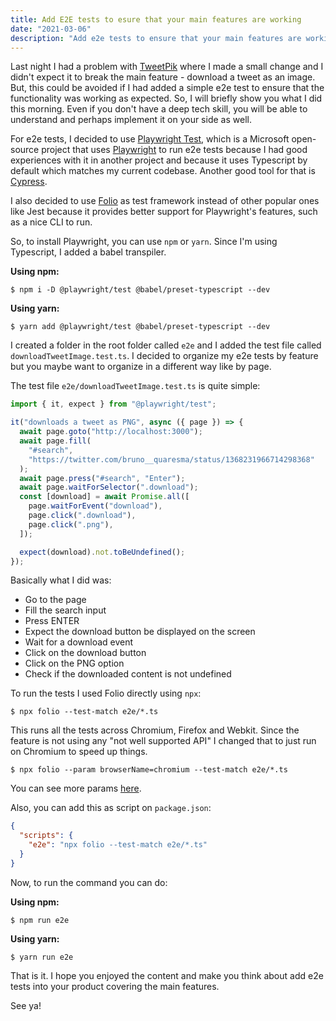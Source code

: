 ```yaml
---
title: Add E2E tests to esure that your main features are working
date: "2021-03-06"
description: "Add e2e tests to ensure that your main features are working. This is usually cheap, fast and can prevent major problems."
---
```


Last night I had a problem with [TweetPik](https://tweetpik.com) where I made a small change and I didn't expect it to break the main feature - download a tweet as an image. But, this could be avoided if I had added a simple e2e test to ensure that the functionality was working as expected. So, I will briefly show you what I did this morning. Even if you don't have a deep tech skill, you will be able to understand and perhaps implement it on your side as well.

For e2e tests, I decided to use [Playwright Test](https://github.com/microsoft/playwright-test), which is a Microsoft open-source project that uses [Playwright](https://playwright.dev/) to run e2e tests because I had good experiences with it in another project and because it uses Typescript by default which matches my current codebase. Another good tool for that is [Cypress](https://www.cypress.io/).

I also decided to use [Folio](https://github.com/microsoft/folio) as test framework instead of other popular ones like Jest because it provides better support for Playwright's features, such as a nice CLI to run.

So, to install Playwright, you can use `npm` or `yarn`. Since I'm using Typescript, I added a babel transpiler.

**Using npm:**
```shell
$ npm i -D @playwright/test @babel/preset-typescript --dev  
```
**Using yarn:**
```shell
$ yarn add @playwright/test @babel/preset-typescript --dev
```

I created a folder in the root folder called `e2e` and I added the test file called `downloadTweetImage.test.ts`. I decided to organize my e2e tests by feature but you maybe want to organize in a different way like by page.

The test file `e2e/downloadTweetImage.test.ts` is quite simple:
```typescript
import { it, expect } from "@playwright/test";

it("downloads a tweet as PNG", async ({ page }) => {
  await page.goto("http://localhost:3000");
  await page.fill(
    "#search",
    "https://twitter.com/bruno__quaresma/status/1368231966714298368"
  );
  await page.press("#search", "Enter");
  await page.waitForSelector(".download");
  const [download] = await Promise.all([
    page.waitForEvent("download"),
    page.click(".download"),
    page.click(".png"),
  ]);

  expect(download).not.toBeUndefined();
});
```

Basically what I did was:
- Go to the page
- Fill the search input
- Press ENTER
- Expect the download button be displayed on the screen
- Wait for a download event
- Click on the download button
- Click on the PNG option
- Check if the downloaded content is not undefined

To run the tests I used Folio directly using `npx`:
```shell
$ npx folio --test-match e2e/*.ts
```
This runs all the tests across Chromium, Firefox and Webkit. Since the feature is not using any "not well supported API" I changed that to just run on Chromium to speed up things.
```shell
$ npx folio --param browserName=chromium --test-match e2e/*.ts
```
You can see more params [here](https://github.com/microsoft/playwright-test#run-the-test).

Also, you can add this as script on `package.json`:
```json
{
  "scripts": {
    "e2e": "npx folio --test-match e2e/*.ts"
  }
}
```
Now, to run the command you can do:

**Using npm:**
```shell
$ npm run e2e  
```
**Using yarn:**
```shell
$ yarn run e2e  
```

That is it. I hope you enjoyed the content and make you think about add e2e tests into your product covering the main features.

See ya!